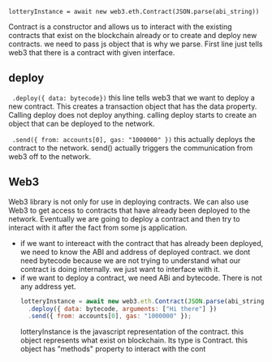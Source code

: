 `lotteryInstance = await new web3.eth.Contract(JSON.parse(abi_string))`

Contract is a constructor and allows us to interact with the existing contracts that exist on the blockchain already or to create and deploy new contracts. we need to pass js object that is why we parse. First line just tells web3 that there is a contract with given interface.

## deploy

` .deploy({ data: bytecode})`
this line tells web3 that we want to deploy a new contract. This creates a transaction object that has the data property.
Calling deploy does not deploy anything. calling deploy starts to create an object that can be deployed to the network.

` .send({ from: accounts[0], gas: "1000000" })`
this actually deploys the contract to the network. send() actually triggers the communication from web3 off to the network.

## Web3

Web3 library is not only for use in deploying contracts. We can also use Web3 to get access to contracts that have already been deployed to the network. Eventually we are going to deploy a contract and then try to interact with it after the fact from some js application.

- if we want to intereact with the contract that has already been deployed, we need to know the ABI and address of deployed contract. we dont need bytecode because we are not trying to understand what our contract is doing internally. we just want to interface with it.
- if we want to deploy a contract, we need ABi and bytecode. There is not any address yet.
  ```js
  lotteryInstance = await new web3.eth.Contract(JSON.parse(abi_string))
    .deploy({ data: bytecode, arguments: ["Hi there"] })
    .send({ from: accounts[0], gas: "1000000" });
  ```
  lotteryInstance is the javascript representation of the contract. this object represents what exist on blockchain. Its type is Contract. this object has "methods" property to interact with the cont
